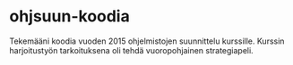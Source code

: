 # ohjsuun-koodia
Tekemääni koodia vuoden 2015 ohjelmistojen suunnittelu kurssille. Kurssin harjoitustyön tarkoituksena oli tehdä vuoropohjainen strategiapeli.
